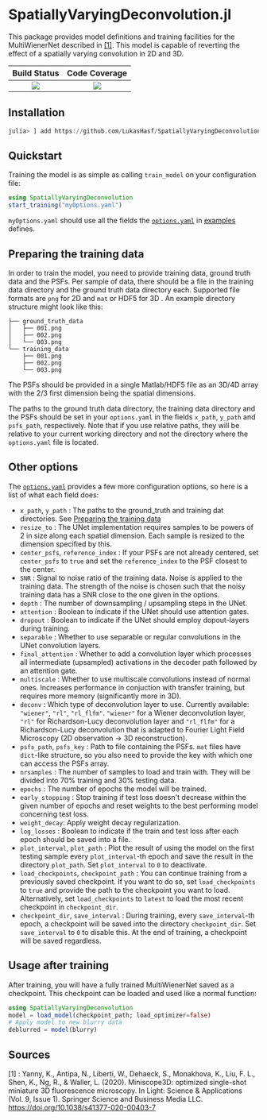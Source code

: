 # SpatiallyVaryingDeconvolution.jl

This package provides model definitions and training facilities for the MultiWienerNet described in [[1]](#Sources). This model is capable of reverting the effect of a spatially varying convolution in 2D and 3D.

|  **Build Status**                        |  **Code Coverage**  |
|:----------------------------------------:|:-------------------:|
| [![][CI-img]][CI-url]                    |[![][CC-img]][CC-url]|

## Installation
```julia
julia> ] add https://github.com/LukasHasf/SpatiallyVaryingDeconvolution.jl
```

## Quickstart
Training the model is as simple as calling `train_model` on your configuration file:
```julia
using SpatiallyVaryingDeconvolution
start_training("myOptions.yaml")
```

`myOptions.yaml` should use all the fields the [`options.yaml`](examples/options.yaml) in [examples](examples) defines.

## Preparing the training data

In order to train the model, you need to provide training data, ground truth data and the PSFs. Per sample of data, there should be a file in the training data directory and the ground truth data directory each. Supported file formats are `png` for 2D and `mat` or HDF5 for 3D . An example directory structure might look like this:
```
├── ground_truth_data
│   ├── 001.png
│   ├── 002.png
│   └── 003.png
└── training_data
    ├── 001.png
    ├── 002.png
    └── 003.png
```
The PSFs should be provided in a single Matlab/HDF5 file as an 3D/4D array with the 2/3 first dimension being the spatial dimensions.

The paths to the ground truth data directory, the training data directory and the PSFs should be set in your `options.yaml` in the fields `x_path`, `y_path` and `psfs_path`, respectively. Note that if you use relative paths, they will be relative to your current working directory and not the directory where the `options.yaml` file is located.

## Other options
The [`options.yaml`](examples/options.yaml) provides a few more configuration options, so here is a list of what each field does:
- `x_path`, `y_path` : The paths to the ground_truth and training dat directories. See [Preparing the training data](#preparing-the-training-data)
- `resize_to` : The UNet implementation requires samples to be powers of 2 in size along each spatial dimension. Each sample is resized to the dimension specified by this.
- `center_psfs`, `reference_index` : If your PSFs are not already centered, set `center_psfs` to `true` and set the `reference_index` to the PSF closest to the center.
- `SNR` : Signal to noise ratio of the training data. Noise is applied to the training data. The strength of the noise is chosen such that the noisy training data has a SNR close to the one given in the options.
- `depth` : The number of downsampling / upsampling steps in the UNet.
- `attention` : Boolean to indicate if the UNet should use attention gates.
- `dropout` : Boolean to indicate if the UNet should employ dopout-layers during training.
- `separable` : Whether to use separable or regular convolutions in the UNet convolution layers.
- `final_attention` : Whether to add a convolution layer which processes all intermediate (upsampled) activations in the decoder path followed by an attention gate.
- `multiscale` : Whether to use multiscale convolutions instead of normal ones. Increases performance in conjuction with transfer training, but requires more memory (significantly more in 3D).
- `deconv` :  Which type of deconvolution layer to use. Currently available: `"wiener"`, `"rl"`, `"rl_flfm"`. `"wiener"` for a Wiener deconvolution layer, `"rl"` for Richardson-Lucy deconvolution layer and `"rl_flfm"` for a Richardson-Lucy deconvolution that is adapted to Fourier Light Field Microscopy (2D observation -> 3D reconstruction).
- `psfs_path`, `psfs_key` : Path to file containing the PSFs. `mat` files have `dict`-like structure, so you also need to provide the key with which one can access the PSFs array.
- `nrsamples` : The number of samples to load and train with. They will be divided into 70% training and 30% testing data.
- `epochs` : The number of epochs the model will be trained.
- `early_stopping` : Stop training if test loss doesn't decrease within the given number of epochs and reset weights to the best performing model concerning test loss.
- `weight_decay`: Apply weight decay regularization.
- `log_losses` : Boolean to indicate if the train and test loss after each epoch should be saved into a file.
- `plot_interval`, `plot_path` : Plot the result of using the model on the first testing sample every `plot_interval`-th epoch and save the result in the directory `plot_path`. Set `plot_interval` to `0` to deactivate.
- `load_checkpoints`, `checkpoint_path` : You can continue training from a previously saved checkpoint. If you want to do so, set `load_checkpoints` to `true` and provide the path to the checkpoint you want to load. Alternatively, set `load_checkpoints` to `latest` to load the most recent checkpoint in `checkpoint_dir`.
- `checkpoint_dir`, `save_interval` : During training, every `save_interval`-th epoch, a checkpoint will be saved into the directory `checkpoint_dir`. Set `save_interval` to `0` to disable this. At the end of training, a checkpoint will be saved regardless.

## Usage after training
After training, you will have a fully trained MultiWienerNet saved as a checkpoint. This checkpoint can be loaded and used like a normal function:
```julia
using SpatiallyVaryingDeconvolution
model = load_model(checkpoint_path; load_optimizer=false)
# Apply model to new blurry data
deblurred = model(blurry)
```


## Sources
[1] : Yanny, K., Antipa, N., Liberti, W., Dehaeck, S., Monakhova, K., Liu, F. L., Shen, K., Ng, R., & Waller, L. (2020). Miniscope3D: optimized single-shot miniature 3D fluorescence microscopy. In Light: Science &amp; Applications (Vol. 9, Issue 1). Springer Science and Business Media LLC. https://doi.org/10.1038/s41377-020-00403-7 

[CI-img]: https://github.com/LukasHasf/SpatiallyVaryingDeconvolution.jl/workflows/CI/badge.svg
[CI-url]: https://github.com/LukasHasf/SpatiallyVaryingDeconvolution.jl/actions?query=workflow%3ACI 
[CC-img]: https://codecov.io/gh/LukasHasf/SpatiallyVaryingDeconvolution.jl/branch/master/graph/badge.svg?token=9Q5HNIVNV8
[CC-url]: https://codecov.io/gh/LukasHasf/SpatiallyVaryingDeconvolution.jl
